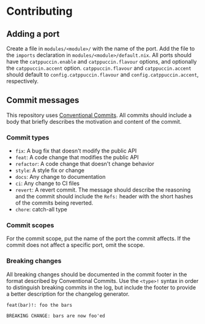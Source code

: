 # Contributing

## Adding a port

Create a file in `modules/<module>/` with the name of the port. Add the file to the
`imports` declaration in `modules/<module>/default.nix`. All ports should have the
`catppuccin.enable` and `catppuccin.flavour` options, and optionally the
`catppuccin.accent` option. `catppuccin.flavour` and `catppuccin.accent` should
default to `config.catppuccin.flavour` and `config.catppuccin.accent`, respectively.

## Commit messages

This repository uses [Conventional Commits](https://conventionalcommits.org).
All commits should include a body that briefly describes the motivation and content
of the commit.

### Commit types

- `fix`: A bug fix that doesn't modify the public API
- `feat`: A code change that modifies the public API
- `refactor`: A code change that doesn't change behavior
- `style`: A style fix or change
- `docs`: Any change to documentation
- `ci`: Any change to CI files
- `revert`: A revert commit. The message should describe the reasoning and the
  commit should include the `Refs:` header with the short hashes of the commits
  being reverted.
- `chore`: catch-all type

### Commit scopes

For the commit scope, put the name of the port the commit affects. If the commit
does not affect a specific port, omit the scope.

### Breaking changes

All breaking changes should be documented in the commit footer in the format
described by Conventional Commits. Use the `<type>!` syntax in order to distinguish
breaking commits in the log, but include the footer to provide a better description
for the changelog generator.

```
feat(bar)!: foo the bars

BREAKING CHANGE: bars are now foo'ed
```
